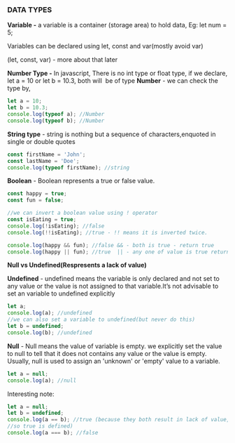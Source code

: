 ### DATA TYPES

**Variable -** a variable is a container (storage area) to hold data, Eg: let num = 5;

Variables can be declared using let, const and var(mostly avoid var)

(let, const, var) - more about that later

**Number Type -** In javascript, There is no int type or float type, if we declare, let a = 10 or let b = 10.3, both will  be of type **Number** - we can check the type by,

```jsx
let a = 10;
let b = 10.3;
console.log(typeof a); //Number
console.log(typeof b); //Number
```

**String type** - string is nothing but a sequence of characters,enquoted in single or double quotes

```jsx
const firstName = 'John';
const lastName = 'Doe';
console.log(typeof firstName); //string
```

**Boolean** - Boolean represents a true or false value.

```jsx
const happy = true;
const fun = false;

//we can invert a boolean value using ! operator
const isEating = true;
console.log(!isEating); //false
console.log(!!isEating); //true - !! means it is inverted twice.

console.log(happy && fun); //false && - both is true - return true
console.log(happy || fun); //true  || - any one of value is true return true
```

**Null vs Undefined(Respresents a lack of value)**

**Undefined** - undefined means the variable is only declared and not set to any value or the value is not assigned to that variable.It’s not advisable to set an variable to undefined explicitly

```jsx
let a;
console.log(a); //undefined
//we can also set a variable to undefined(but never do this)
let b = undefined;
console.log(b); //undefined
```

**Null** - Null means the value of variable is empty. we explicitly set the value to null to tell that it does not contains any value or the value is empty. Usually, null is used to assign an 'unknown' or 'empty' value to a variable.

```jsx
let a = null;
console.log(a); //null
```

Interesting note:

```jsx
let a = null;
let b = undefined;
console.log(a == b); //true (because they both result in lack of value,
//so true is defined)
console.log(a === b); //false
```
